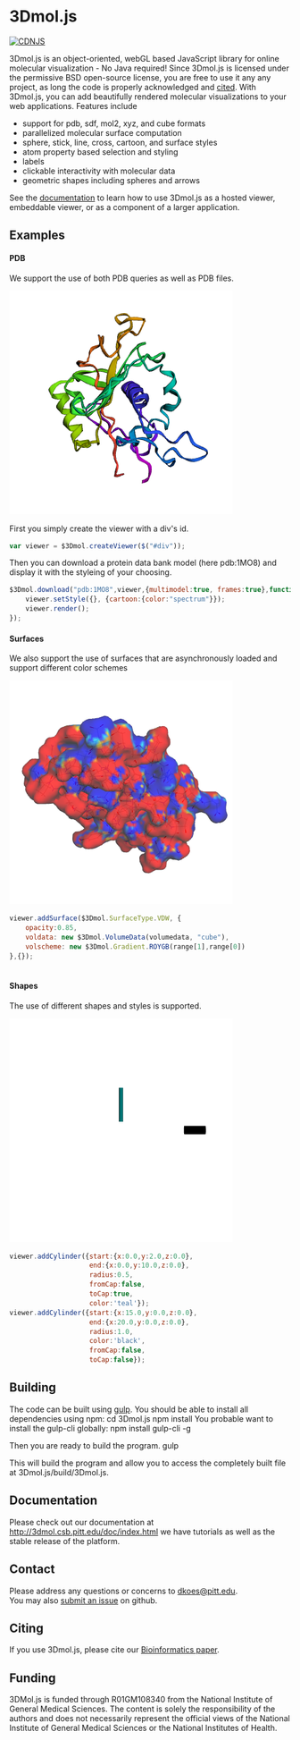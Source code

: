 
# 3Dmol.js
[![CDNJS](https://img.shields.io/cdnjs/v/3Dmol.svg)](https://cdnjs.com/libraries/3Dmol)

3Dmol.js is an object-oriented, webGL based JavaScript library for online molecular visualization - No Java required!
Since 3Dmol.js is licensed under the permissive BSD open-source license, you are free to use it any any project, 
as long the code is properly acknowledged and [cited](http://dx.doi.org/10.1093/bioinformatics/btu829).
With 3Dmol.js, you can add beautifully rendered molecular visualizations to your web applications.  Features include
 * support for pdb, sdf, mol2, xyz, and cube formats
 * parallelized molecular surface computation
 * sphere, stick, line, cross, cartoon, and surface styles
 * atom property based selection and styling
 * labels
 * clickable interactivity with molecular data
 * geometric shapes including spheres and arrows

See the [documentation](http://3dmol.csb.pitt.edu/doc/index.html) to learn how to use 3Dmol.js as a hosted viewer, embeddable viewer, or as a 
component of a larger application.
## Examples
	
#### PDB
We support the use of both PDB queries as well as PDB files.

![Alt Text](ReadMeIMGS/example1.png)

First you simply create the viewer with a div's id.
```javascript
var viewer = $3Dmol.createViewer($("#div"));
```
Then you can download a protein data bank model (here pdb:1MO8) and display it with the styleing of your choosing.

```javascript
$3Dmol.download("pdb:1MO8",viewer,{multimodel:true, frames:true},function(){
	viewer.setStyle({}, {cartoon:{color:"spectrum"}});
	viewer.render();
});

```
#### Surfaces
We also support the use of surfaces that are asynchronously loaded and support different color schemes

![Alt Text](ReadMeIMGS/example2.png)

```javascript
viewer.addSurface($3Dmol.SurfaceType.VDW, {
    opacity:0.85,
    voldata: new $3Dmol.VolumeData(volumedata, "cube"),
    volscheme: new $3Dmol.Gradient.ROYGB(range[1],range[0]) 
},{});              
        
```

#### Shapes
The use of different shapes and styles is supported.

![Alt Text](ReadMeIMGS/example3.png)

```javascript
viewer.addCylinder({start:{x:0.0,y:2.0,z:0.0},
    				end:{x:0.0,y:10.0,z:0.0},
                    radius:0.5,
                    fromCap:false,
                    toCap:true,
                    color:'teal'});
viewer.addCylinder({start:{x:15.0,y:0.0,z:0.0},
                    end:{x:20.0,y:0.0,z:0.0},
                    radius:1.0,
                    color:'black',
                    fromCap:false,
                    toCap:false});

```

## Building

The code can be built using [gulp](https://gulpjs.com/).
You should be able to install all dependencies using npm:
	cd 3Dmol.js
	npm install
You probable want to install the gulp-cli globally:
	npm install gulp-cli -g    

Then you are ready to build the program.
    gulp

This will build the program and allow you to access the completely built file at 3Dmol.js/build/3Dmol.js.

## Documentation
Please check out our documentation at http://3dmol.csb.pitt.edu/doc/index.html we have tutorials as well as the stable release of the platform.

## Contact

Please address any questions or concerns to [dkoes@pitt.edu](mailto:dkoes+3dmol@pitt.edu).  
You may also [submit an issue](https://github.com/3dmol/3Dmol.js/issues) on github.

## Citing

If you use 3Dmol.js, please cite our [Bioinformatics paper](http://bioinformatics.oxfordjournals.org/content/31/8/1322).

## Funding

3DMol.js is funded through R01GM108340 from the National Institute of General Medical Sciences. The content is solely the responsibility of the authors and does not necessarily represent the official views of the National Institute of General Medical Sciences or the National Institutes of Health.

